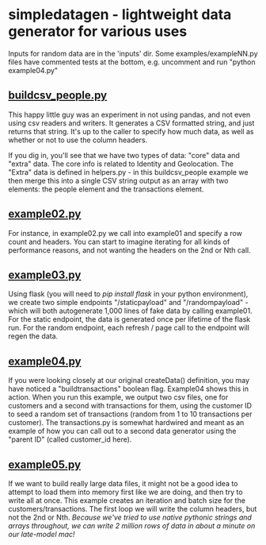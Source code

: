 # simpledatagen - lightweight data generator for various uses

Inputs for random data are in the 'inputs' dir. Some examples/exampleNN.py files have commented tests at the bottom, e.g. uncomment and run "python example04.py"

## [buildcsv_people.py](https://github.com/northwestcoder/simpledatagen/blob/master/buildcsv_people.py)

This happy little guy was an experiment in not using pandas, and not even using csv readers and writers. It generates a CSV formatted string, and just returns that string. It's up to the caller to specify how much data, as well as whether or not to use the column headers.

If you dig in, you'll see that we have two types of data: "core" data and "extra" data. The core info is related to Identity and Geolocation. The "Extra" data is defined in helpers.py - in this buildcsv_people example we then merge this into a single CSV string output as an array with two elements: the people element and the transactions element. 

## [example02.py](https://github.com/northwestcoder/simpledatagen/blob/master/example02.py)

For instance, in example02.py we call into example01 and specify a row count and headers. You can start to imagine iterating for all kinds of performance reasons, and not wanting the headers on the 2nd or Nth call.

## [example03.py](https://github.com/northwestcoder/simpledatagen/blob/master/example03.py)

Using flask (you will need to _pip install flask_ in your python environment), we create two simple endpoints "/staticpayload" and "/randompayload" - which will both autogenerate 1,000 lines of fake data by calling example01. For the static endpoint, the data is generated once per lifetime of the flask run. For the random endpoint, each refresh / page call to the endpoint will regen the data.

## [example04.py](https://github.com/northwestcoder/simpledatagen/blob/master/example04.py)

If you were looking closely at our original createData() definition, you may have noticed a "buildtransactions" boolean flag. Example04 shows this in action. When you run this example, we output two csv files, one for customers and a second with transactions for them, using the customer ID to seed a random set of transactions (random from 1 to 10 transactions per customer). The transactions.py is somewhat hardwired and meant as an example of how you can call out to a second data generator using the "parent ID" (called customer_id here).

## [example05.py](https://github.com/northwestcoder/simpledatagen/blob/master/example05.py)

If we want to build really large data files, it might not be a good idea to attempt to load them into memory first like we are doing, and then try to write all at once. This example creates an iteration and batch size for the customers/transactions. The first loop we will write the column headers, but not the 2nd or Nth. *Because we've tried to use native pythonic strings and arrays throughout, we can write 2 million rows of data in about a minute on our late-model mac!*